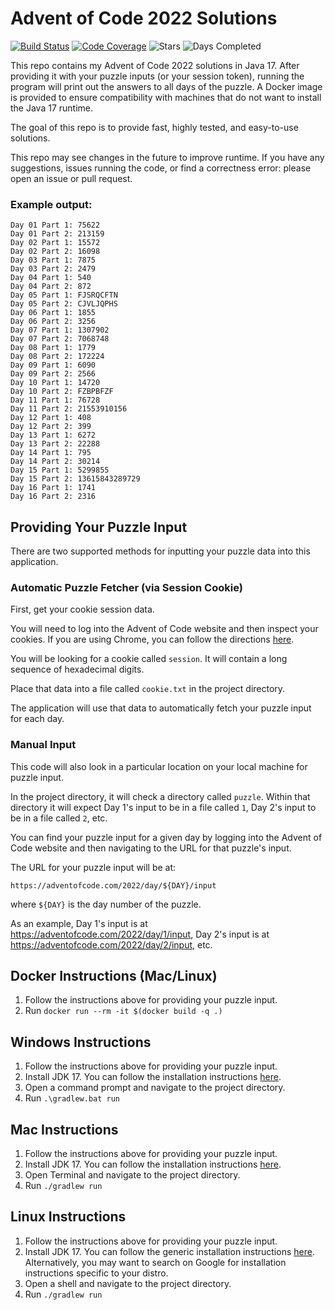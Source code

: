 # Advent of Code 2022 Solutions

[![Build Status](https://github.com/akaritakai/AdventOfCode2022/actions/workflows/main.yml/badge.svg)](https://github.com/akaritakai/AdventOfCode2022/actions)
[![Code Coverage](https://img.shields.io/codecov/c/github/akaritakai/AdventOfCode2022.svg)](https://codecov.io/gh/akaritakai/AdventOfCode2022)
![Stars](https://img.shields.io/badge/stars%20⭐-32-yellow)
![Days Completed](https://img.shields.io/badge/days%20completed-16-green)

This repo contains my Advent of Code 2022 solutions in Java 17. After providing it with your puzzle inputs (or your
session token), running the program will print out the answers to all days of the puzzle. A Docker image is provided to 
ensure compatibility with machines that do not want to install the Java 17 runtime.

The goal of this repo is to provide fast, highly tested, and easy-to-use solutions.

This repo may see changes in the future to improve runtime. If you have any suggestions, issues running the code, or
find a correctness error: please open an issue or pull request.

### Example output:
```
Day 01 Part 1: 75622
Day 01 Part 2: 213159
Day 02 Part 1: 15572
Day 02 Part 2: 16098
Day 03 Part 1: 7875
Day 03 Part 2: 2479
Day 04 Part 1: 540
Day 04 Part 2: 872
Day 05 Part 1: FJSRQCFTN
Day 05 Part 2: CJVLJQPHS
Day 06 Part 1: 1855
Day 06 Part 2: 3256
Day 07 Part 1: 1307902
Day 07 Part 2: 7068748
Day 08 Part 1: 1779
Day 08 Part 2: 172224
Day 09 Part 1: 6090
Day 09 Part 2: 2566
Day 10 Part 1: 14720
Day 10 Part 2: FZBPBFZF
Day 11 Part 1: 76728
Day 11 Part 2: 21553910156
Day 12 Part 1: 408
Day 12 Part 2: 399
Day 13 Part 1: 6272
Day 13 Part 2: 22288
Day 14 Part 1: 795
Day 14 Part 2: 30214
Day 15 Part 1: 5299855
Day 15 Part 2: 13615843289729
Day 16 Part 1: 1741
Day 16 Part 2: 2316
```

## Providing Your Puzzle Input

There are two supported methods for inputting your puzzle data into this application.

### Automatic Puzzle Fetcher (via Session Cookie)

First, get your cookie session data.

You will need to log into the Advent of Code website and then inspect your cookies.
If you are using Chrome, you can follow the directions [here](https://developers.google.com/web/tools/chrome-devtools/storage/cookies).

You will be looking for a cookie called `session`. It will contain a long sequence of hexadecimal digits.

Place that data into a file called `cookie.txt` in the project directory.

The application will use that data to automatically fetch your puzzle input for each day.

### Manual Input

This code will also look in a particular location on your local machine for puzzle input.

In the project directory, it will check a directory called `puzzle`.
Within that directory it will expect Day 1's input to be in a file called `1`, Day 2's input to be in a file called `2`, etc.

You can find your puzzle input for a given day by logging into the Advent of Code website and then navigating to the URL
for that puzzle's input.

The URL for your puzzle input will be at:
```
https://adventofcode.com/2022/day/${DAY}/input
```
where `${DAY}` is the day number of the puzzle.

As an example, Day 1's input is at https://adventofcode.com/2022/day/1/input,
Day 2's input is at https://adventofcode.com/2022/day/2/input, etc.

## Docker Instructions (Mac/Linux)

1. Follow the instructions above for providing your puzzle input.
2. Run `docker run --rm -it $(docker build -q .)`

## Windows Instructions

1. Follow the instructions above for providing your puzzle input.
2. Install JDK 17. You can follow the installation instructions [here](https://docs.oracle.com/en/java/javase/17/install/installation-jdk-microsoft-windows-platforms.html).
3. Open a command prompt and navigate to the project directory.
4. Run `.\gradlew.bat run`

## Mac Instructions

1. Follow the instructions above for providing your puzzle input.
2. Install JDK 17. You can follow the installation instructions [here](https://docs.oracle.com/en/java/javase/17/install/installation-jdk-macos.html).
3. Open Terminal and navigate to the project directory.
4. Run `./gradlew run`


## Linux Instructions

1. Follow the instructions above for providing your puzzle input.
2. Install JDK 17. You can follow the generic installation instructions [here](https://docs.oracle.com/en/java/javase/17/install/installation-jdk-linux-platforms.html).
   Alternatively, you may want to search on Google for installation instructions specific to your distro.
3. Open a shell and navigate to the project directory.
4. Run `./gradlew run`
